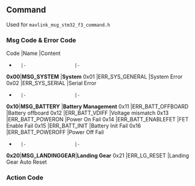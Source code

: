 ## Command

Used for `mavlink_msg_stm32_f3_command.h`

### Msg Code & Error Code

Code    |Name               |Content
-       |-                  |-
**0x00**|**MSG_SYSTEM**     |**System**
0x01    |ERR_SYS_GENERAL    |System Error
0x02    |ERR_SYS_SERIAL     |Serial Error
-       |-                  |-
**0x10**|**MSG_BATTERY**    |**Battery Management**
0x11    |ERR_BATT_OFFBOARD  |Battery offboard
0x12    |ERR_BATT_VDIFF     |Voltage mismatch
0x13    |ERR_BATT_POWERON   |Power On Fail
0x14    |ERR_BATT_ENABLEFET |FET Enable Fail
0x15    |ERR_BATT_INIT      |Battery Init Fail
0x16    |ERR_BATT_POWEROFF  |Power Off Fail
-       |-                  |-
**0x20**|**MSG_LANDINGGEAR**|**Landing Gear**
0x21    |ERR_LG_RESET       |Landing Gear Auto Reset

### Action Code